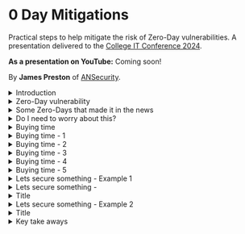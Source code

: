 # 0 Day Mitigations
Practical steps to help mitigate the risk of Zero-Day vulnerabilities. A presentation delivered to the [College IT Conference 2024](https://citc.college/).

**As a presentation on YouTube:** Coming soon!

By **James Preston** of [ANSecurity](https://www.ansecurity.com/).

<details>
<summary>Introduction</summary>

  ## By the end of this presentation you will

* Understand the common elements in some recent Zero-Day vulnerabilities.
* Be familiar with 5 methods to help prevent attacks that start with a Zero-Day exploit.
* Be able to take some immediate steps to help reduce the risk of impact from Zero-Day vulnerabilities.
</details>

<details>
<summary>Zero-Day vulnerability</summary>

  ## What is a Zero-Day vulnerability
* A vulnerability (perhaps under exploitation) in a system that is unknown to its owners, developers, or anyone capable of at least mitigating it if not full remediation.
* Once made public the extra scrutiny of such a system normally leads to more vulnerability discoveries.
* Multiple known and Zero-Day vulnerabilities are often chained together to perform an attack.
* Rarely the biggest actual issue to worry about (looking at those who haven’t setup MFA for everything yet!) but they do make great headlines.

</details>

<details>
<summary>Some Zero-Days that made it in the news</summary>

## Log4Shell (Log4j)
https://logging.apache.org/log4j/2.x/security.html#CVE-2021-44228

* 'JNDI lookup can be exploited to execute arbitrary code loaded from an LDAP server'
* Existed unnoticed since 2013.
* Privately disclosed.
* Widely used, not always easy to determine if in use on 'appliances'.
* Simple to exploit, lead to trivial remote code execution.

## PaperCut
https://www.papercut.com/kb/Main/PO-1216-and-PO-1219

https://www.cisa.gov/news-events/cybersecurity-advisories/aa23-131a

* 'Our immediate advice is to upgrade your PaperCut Application Servers to one of the fixed versions listed below if you haven’t already.'
* Reported to Papercut by Trend Micro as already under exploitation.
* Commonly Internet accessible.
* Unauthenticated attacker could perform remote code execution on a PaperCut application server.

## Ivanti Connect (and Policy) Secure
https://www.ivanti.com/blog/security-update-for-ivanti-connect-secure-and-ivanti-policy-secure-gateways

https://forums.ivanti.com/s/article/CVE-2023-46805-Authentication-Bypass-CVE-2024-21887-Command-Injection-for-Ivanti-Connect-Secure-and-Ivanti-Policy-Secure-Gateways

https://forums.ivanti.com/s/article/CVE-2024-21888-Privilege-Escalation-for-Ivanti-Connect-Secure-and-Ivanti-Policy-Secure

https://www.cisa.gov/news-events/cybersecurity-advisories/aa24-060b

* 'If CVE-2024-21887 is used in conjunction with CVE-2023-46805, exploitation does not require authentication and enables a threat actor to craft malicious requests and execute arbitrary commands on the system.'
* Under active exploitation at time of discovery.
  * Some researchers are now attributing to Chinese state actors.
  * Following discovery, the threat actors started using alternative exploits.
* Threat actors bypassed authentication and delivered web shells to the appliance.
* Evidence of credential capture.

</details>

<details>
<summary>Do I need to worry about this?</summary>

## Why yes...

* https://www.shodan.io
* https://www.shodan.io/search?query=ip%3A129.67.0.0%2F16%2C163.1.0.0%2F16
* https://account.shodan.io/billing - go grab a one-time 'member' tier

![image](https://github.com/jamesfed/0DayMitigations/assets/28963928/89a0f89b-93bd-4242-9602-6c72ee3776b3)

## But perhaps not as much as you might think

[2023 Data Breach Investigations Report](https://www.verizon.com/business/resources/reports/dbir/)

* Using breached credentials is by far the most common method of access into an organisation.
* But exploiting a vulnerability (zero-day or otherwise) still makes the top 3. 

![image](https://github.com/jamesfed/0DayMitigations/assets/28963928/09874c1b-342f-4355-b9f8-9ada2a75eb8c)


</details>

<details>
<summary>Buying time</summary>

## Even if the Zero-Day is 'new' what comes after often isn't

### Log4Shell (Log4j)
![image](https://github.com/jamesfed/0DayMitigations/assets/28963928/c3e400db-6025-4022-842a-98a164a2d635)

### PaperCut
![image](https://github.com/jamesfed/0DayMitigations/assets/28963928/c33e06f1-9766-41d0-9533-0537cee5f18b)

### Ivanti Connect (and Policy) Secure
![image](https://github.com/jamesfed/0DayMitigations/assets/28963928/2071cd35-e341-4d4f-80ff-f7afcf729d8e)


  
## No single one of these practices will save you, think in layers!

* **Hide**
  * Not the best option but it will buy you time.
  * Does your service appear on Shodan.io listed as that service?
* **Block access from and to known malicious**
  * It's already known to be malicious - why wouldn't you block it?
* **Restrict opportunities for execution**
  * Block file transfer, sandbox, block unrecognised file execution.
* **Strictly control network traffic**
  * Why is that server reaching out to threatactor420.com?
* **Limit the overall impact/scope**
  * Ok you’ve been compromised, lets prevent lateral movement.

## Not all threat actors are the same

* Casual.
  * Do not take much to stop.
* Determined - low skill.
  * Hiding probably won't work.
* Determined - high skill.
  * Realistic probability will have access to an exploit before you've patched.
* Nation State/Advanced persistent threat.
  * Highly likely will have access to an exploit before you've patched.

</details>

<details>
<summary>Buying time - 1</summary>

## Hide

* Limit the scope of inbound connections.
  * By country (either deny known bad or permit only countries with a legitimate reason to access).
  * By IP address block.
    * Just JANET - https://bgpview.io/asn/786#prefixes-v4.
    * Just Oxford/Cambridge - https://help.it.ox.ac.uk/ip-addresses or https://help.uis.cam.ac.uk/service/network-services/ip/cam-ip-ranges.
    * Specific IPs or specific ranges.
    * Port knocking.
      * Palo Alto Networks NGFW - https://live.paloaltonetworks.com/t5/community-blogs/knock-knock-who-s-there/ba-p/417975.
* Where possible publish a VPN or VPN web portal to present services.

## Hide - at a minimum

* Block inbound connections from 'unfriendly' countries.
  * https://www.gov.uk/government/publications/the-uk-sanctions-list.
  * https://ofac.treasury.gov/sanctions-programs-and-country-information.

 Do you really need to allow inbound connections to your student meals booking system from Afghanistan?

</details>

<details>
<summary>Buying time - 2</summary>

## Block access from and to known malicious

* Use the blocklists from your firewall vendor.
* https://iplists.firehol.org/?ipset=firehol_level1 - really powerful and highly trustworthy.
  * Watch out for the RFC1918 addresses that are included!
* Start and maintain information sharing partnerships.
* Outbound URL filtering with deny access to known malicious categories.
  * Command and Control, Hacking, Malware, Newly Registered Domains, Parked, Phishing, Unclassified/Unknown.
* **Alert** on attempts to access something malicious (even if just once a day).

![image](https://github.com/jamesfed/0DayMitigations/assets/28963928/3a099ad3-70a4-473e-a648-2aab597b819d)

</details>

<details>
<summary>Buying time - 3</summary>

## Restrict opportunities for execution

* Install anti-malware everywhere!
  * Yes on Linux as well 😉.
* Establish a baseline of what is permitted.
  * File hashes, file publishers, signed scripts, avoid filenames.
* Prevent the execution of everything else.
* **Alert** on attempts to execute something new (even if just once a day).

Resources:

* https://learn.microsoft.com/en-us/windows/security/application-security/application-control/windows-defender-application-control/applocker/applocker-overview
* https://docs.sophos.com/central/customer/help/en-us/ManageYourProducts/ServerProtection/ServerConfigureLockdown/index.html
* https://docs.sophos.com/central/customer/help/en-us/ManageYourProducts/ServerProtection/ServerConfigureLinuxRTD/index.html
* https://learn.microsoft.com/en-us/sysinternals/downloads/sysmon
* https://github.com/Sysinternals/SysmonForLinux

For when you can't:

* Look for integrity checkers.
  * https://forums.ivanti.com/s/article/KB44755.
  * https://support.microsoft.com/en-gb/topic/use-the-system-file-checker-tool-to-repair-missing-or-corrupted-system-files-79aa86cb-ca52-166a-92a3-966e85d4094e.
* Often run on-bootup on modern operating systems.
  * Consider which systems might not have a regular reboot.
* Run at times of high risk, before performing system upgrades, and consider running at regular intervals.

</details>

<details>
<summary>Buying time - 4</summary>

## Strictly control network traffic

* Based on
  * IP Address
  * Domain
  * URL
  * Application
  * Protocol/Port
* Where possible also
  * User
  * Device health

### All together now - decryption!

* Without performing decryption (where possible) you simply don't have visibility into what's coming into and leaving your services.
  * Decryption works with TLS 1.3.
  * Inbound decryption works with pratically everything you are likely to deploy.
  * Outbound decryption works on Linux and even some 'appliances'.
  * Grants anti-malware protections to machines that don't/can't have an agent installed on.

![image](https://github.com/jamesfed/0DayMitigations/assets/28963928/e82d237e-9830-4b5f-a813-e55206d6855b)

https://ubuntu.com/server/docs/security-trust-store

![image](https://github.com/jamesfed/0DayMitigations/assets/28963928/316aebb8-fdf9-48d7-8e85-b632e0d01b05)

So let's download some web shells!

![image](https://github.com/jamesfed/0DayMitigations/assets/28963928/c2b73d47-1b9a-4eb2-8f6b-4f2d8b31623c)

> "Deny by default" egress traffic restrictions are a best practice to follow for any servers, not just those running impacted versions of Log4j instances.

https://www.mandiant.com/resources/blog/log4shell-recommendations

</details>

<details>
<summary>Buying time - 5</summary>

## Limit the overall impact/scope

* DMZs! Why did they ever go away?
* Client firewall configuration.
* User based policy.
* Internal IDS/IPS – same level of strictness as inbound.
  * Normally internal is more lax.

</details>

<details>
  
<summary>Lets secure something - Example 1</summary>

## Ruckus Wireless Controller (SmartZone)
![image](https://github.com/jamesfed/0DayMitigations/assets/28963928/7faf91c1-246a-4bec-806d-b39278d3adc6)

* Can't install AV/EDR/UEBA agents.
* No access to underlying Operating System detailed logging.
* Although you can import CAs (for decryption) they are not supported for outbound connections.
* A threat actors dream with lots of CPU and RAM to play with.

</details>

<details>
<summary>Lets secure something - </summary>


</details>

<details>
<summary>Title</summary>

</details>

<details>
<summary>Lets secure something - Example 2</summary>

</details>

<details>
<summary>Title</summary>

</details>

<details>
<summary>Key take aways</summary>

## When you get back to your institutions

1. Consider how widley your services actually need to be accessible, consider geo-blocking and geo-allowing.
2. Leverage trustworthy block lists, see how many hits you are getting.
3. Install your anti-malware agents on **all** your servers - including Linux.
4. Restrict outbound and internal traffic from services that permit inbound connections from the Internet to the minimum required for their function.
5. 

</details>
